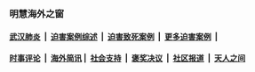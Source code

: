 
### 明慧海外之窗

####  [武汉肺炎](indexes/365.md?t=04082301) &nbsp;|&nbsp;  [迫害案例综述](indexes/328.md?t=04082301) &nbsp;|&nbsp; [迫害致死案例](indexes/277.md?t=04082301)  &nbsp;|&nbsp; [更多迫害案例](indexes/81.md?t=04082301)  &nbsp;|&nbsp; 
####  [时事评论](indexes/19.md?t=04082301) &nbsp;|&nbsp; [海外简讯](indexes/245.md?t=04082301)&nbsp;|&nbsp;  [社会支持](indexes/140.md?t=04082301) &nbsp;|&nbsp; [褒奖决议](indexes/282.md?t=04082301) &nbsp;|&nbsp; [社区报道](indexes/91.md?t=04082301)  &nbsp;|&nbsp; [天人之间](indexes/78.md?t=04082301) 

